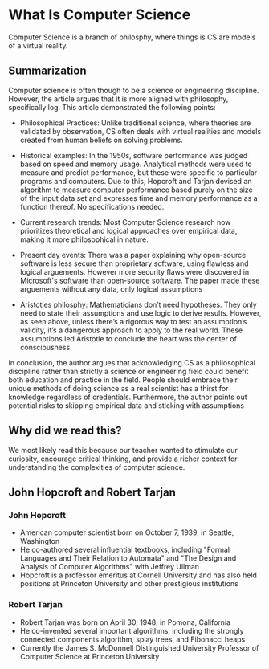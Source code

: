# What Is Computer Science
Computer Science is a branch of philosphy, where things is CS are models of a virtual reality.

## Summarization
Computer science is often though to be a science or engineering discipline. However, the article argues that it is more aligned with philosophy, specifically log. This article demonstrated the following points:

* Philosophical Practices: Unlike traditional science, where theories are validated by observation, CS often deals with virtual realities and models created from human beliefs on solving problems.

* Historical examples: In the 1950s, software performance was judged based on speed and memory usage. Analytical methods were used to measure and predict performance, but these were specific to particular programs and computers. Due to this, Hopcroft and Tarjan devised an algorithm to measure computer performance based purely on the size of the input data set and expresses time and memory performance as a function thereof. No specifications needed.

* Current research trends: Most Computer Science research now prioritizes theoretical and logical approaches over empirical data, making it more philosophical in nature.

* Present day events: There was a paper explaining why open-source software is less secure than proprietary software, using flawless and logical arguements. However more security flaws were discovered in Microsoft's software than open-source software. The paper made these arguements without any data, only logical assumptions

* Aristotles philosphy: Mathematicians don’t need hypotheses. They only need to state their assumptions and use logic to derive results. However, as seen above, unless there’s a rigorous way to test an assumption’s validity, it’s a dangerous approach to apply to the real world. These assumptions led Aristotle to conclude the heart was the center of consciousness.

In conclusion, the author argues that acknowledging CS as a philosophical discipline rather than strictly a science or engineering field could benefit both education and practice in the field. People should embrace their unique methods of doing science as a real scientist has a thirst for knowledge regardless of credentials. Furthermore, the author points out potential risks to skipping empirical data and sticking with assumptions 

## Why did we read this?
We most likely read this because our teacher wanted to stimulate our  curiosity, encourage critical thinking, and provide a richer context for understanding the complexities of computer science.

## John Hopcroft and Robert Tarjan

### John Hopcroft
* American computer scientist born on October 7, 1939, in Seattle, Washington
* He co-authored several influential textbooks, including "Formal Languages and Their Relation to Automata" and "The Design and Analysis of Computer Algorithms" with Jeffrey Ullman
* Hopcroft is a professor emeritus at Cornell University and has also held positions at Princeton University and other prestigious institutions
### Robert Tarjan
* Robert Tarjan was born on April 30, 1948, in Pomona, California
* He co-invented several important algorithms, including the strongly connected components algorithm, splay trees, and Fibonacci heaps
* Currently the James S. McDonnell Distinguished University Professor of Computer Science at Princeton University
